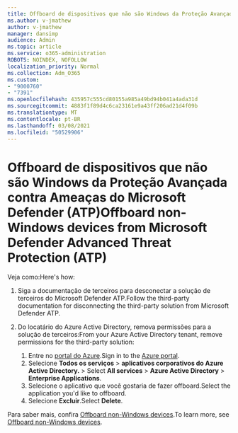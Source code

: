 ```yaml
---
title: Offboard de dispositivos que não são Windows da Proteção Avançada contra Ameaças do Microsoft Defender (ATP)
ms.author: v-jmathew
author: v-jmathew
manager: dansimp
audience: Admin
ms.topic: article
ms.service: o365-administration
ROBOTS: NOINDEX, NOFOLLOW
localization_priority: Normal
ms.collection: Adm_O365
ms.custom:
- "9000760"
- "7391"
ms.openlocfilehash: 435957c555cd80155a985a49bd94b041a4ada31d
ms.sourcegitcommit: 4883f1f89d4c6ca23161e9a43ff206ad21d4f09b
ms.translationtype: MT
ms.contentlocale: pt-BR
ms.lasthandoff: 03/08/2021
ms.locfileid: "50529906"
---
```

# <a name="offboard-non-windows-devices-from-microsoft-defender-advanced-threat-protection-atp"></a><span data-ttu-id="e96e6-102">Offboard de dispositivos que não são Windows da Proteção Avançada contra Ameaças do Microsoft Defender (ATP)</span><span class="sxs-lookup"><span data-stu-id="e96e6-102">Offboard non-Windows devices from Microsoft Defender Advanced Threat Protection (ATP)</span></span>

<span data-ttu-id="e96e6-103">Veja como:</span><span class="sxs-lookup"><span data-stu-id="e96e6-103">Here's how:</span></span>

1. <span data-ttu-id="e96e6-104">Siga a documentação de terceiros para desconectar a solução de terceiros do Microsoft Defender ATP.</span><span class="sxs-lookup"><span data-stu-id="e96e6-104">Follow the third-party documentation for disconnecting the third-party solution from Microsoft Defender ATP.</span></span>
2. <span data-ttu-id="e96e6-105">Do locatário do Azure Active Directory, remova permissões para a solução de terceiros:</span><span class="sxs-lookup"><span data-stu-id="e96e6-105">From your Azure Active Directory tenant, remove permissions for the third-party solution:</span></span>

    1. <span data-ttu-id="e96e6-106">Entre no [portal do Azure](https://go.microsoft.com/fwlink/?linkid=2125612).</span><span class="sxs-lookup"><span data-stu-id="e96e6-106">Sign in to the [Azure portal](https://go.microsoft.com/fwlink/?linkid=2125612).</span></span>
    1. <span data-ttu-id="e96e6-107">Selecione **Todos os serviços**  >  **aplicativos corporativos do Azure Active Directory.**  >  </span><span class="sxs-lookup"><span data-stu-id="e96e6-107">Select **All services** > **Azure Active Directory** > **Enterprise Applications**.</span></span>
    1. <span data-ttu-id="e96e6-108">Selecione o aplicativo que você gostaria de fazer offboard.</span><span class="sxs-lookup"><span data-stu-id="e96e6-108">Select the application you'd like to offboard.</span></span>
    1. <span data-ttu-id="e96e6-109">Selecione **Excluir**.</span><span class="sxs-lookup"><span data-stu-id="e96e6-109">Select **Delete**.</span></span>

<span data-ttu-id="e96e6-110">Para saber mais, confira [Offboard non-Windows devices](https://go.microsoft.com/fwlink/?linkid=2143630).</span><span class="sxs-lookup"><span data-stu-id="e96e6-110">To learn more, see [Offboard non-Windows devices](https://go.microsoft.com/fwlink/?linkid=2143630).</span></span>

